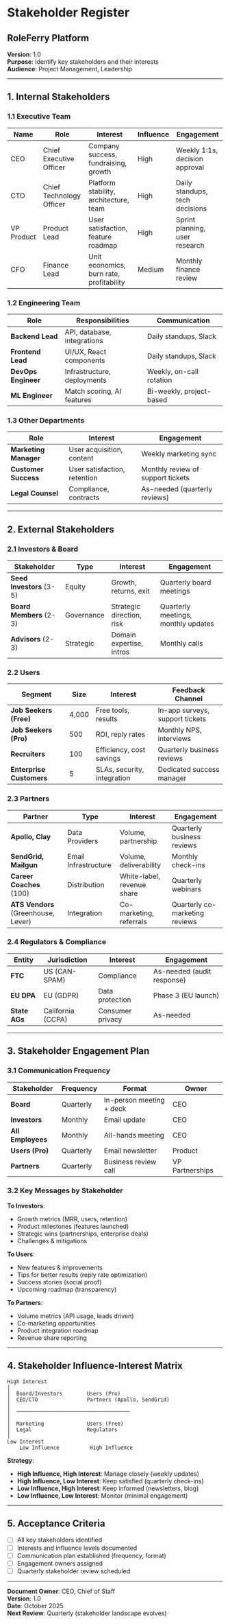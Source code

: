 # Stakeholder Register
## RoleFerry Platform

**Version**: 1.0  
**Purpose**: Identify key stakeholders and their interests  
**Audience**: Project Management, Leadership

---

## 1. Internal Stakeholders

### 1.1 Executive Team

| Name | Role | Interest | Influence | Engagement |
|------|------|----------|-----------|------------|
| CEO | Chief Executive Officer | Company success, fundraising, growth | High | Weekly 1:1s, decision approval |
| CTO | Chief Technology Officer | Platform stability, architecture, team | High | Daily standups, tech decisions |
| VP Product | Product Lead | User satisfaction, feature roadmap | High | Sprint planning, user research |
| CFO | Finance Lead | Unit economics, burn rate, profitability | Medium | Monthly finance review |

### 1.2 Engineering Team

| Role | Responsibilities | Communication |
|------|------------------|---------------|
| **Backend Lead** | API, database, integrations | Daily standups, Slack |
| **Frontend Lead** | UI/UX, React components | Daily standups, Slack |
| **DevOps Engineer** | Infrastructure, deployments | Weekly, on-call rotation |
| **ML Engineer** | Match scoring, AI features | Bi-weekly, project-based |

### 1.3 Other Departments

| Role | Interest | Engagement |
|------|----------|------------|
| **Marketing Manager** | User acquisition, content | Weekly marketing sync |
| **Customer Success** | User satisfaction, retention | Monthly review of support tickets |
| **Legal Counsel** | Compliance, contracts | As-needed (quarterly reviews) |

---

## 2. External Stakeholders

### 2.1 Investors & Board

| Stakeholder | Type | Interest | Engagement |
|-------------|------|----------|------------|
| **Seed Investors** (3-5) | Equity | Growth, returns, exit | Quarterly board meetings |
| **Board Members** (2-3) | Governance | Strategic direction, risk | Quarterly meetings, monthly updates |
| **Advisors** (2-3) | Strategic | Domain expertise, intros | Monthly calls |

### 2.2 Users

| Segment | Size | Interest | Feedback Channel |
|---------|------|----------|------------------|
| **Job Seekers (Free)** | 4,000 | Free tools, results | In-app surveys, support tickets |
| **Job Seekers (Pro)** | 500 | ROI, reply rates | Monthly NPS, interviews |
| **Recruiters** | 100 | Efficiency, cost savings | Quarterly business reviews |
| **Enterprise Customers** | 5 | SLAs, security, integration | Dedicated success manager |

### 2.3 Partners

| Partner | Type | Interest | Engagement |
|---------|------|----------|------------|
| **Apollo, Clay** | Data Providers | Volume, partnership | Quarterly business reviews |
| **SendGrid, Mailgun** | Email Infrastructure | Volume, deliverability | Monthly check-ins |
| **Career Coaches** (100) | Distribution | White-label, revenue share | Quarterly webinars |
| **ATS Vendors** (Greenhouse, Lever) | Integration | Co-marketing, referrals | Quarterly co-marketing reviews |

### 2.4 Regulators & Compliance

| Entity | Jurisdiction | Interest | Engagement |
|--------|--------------|----------|------------|
| **FTC** | US (CAN-SPAM) | Compliance | As-needed (audit response) |
| **EU DPA** | EU (GDPR) | Data protection | Phase 3 (EU launch) |
| **State AGs** | California (CCPA) | Consumer privacy | As-needed |

---

## 3. Stakeholder Engagement Plan

### 3.1 Communication Frequency

| Stakeholder | Frequency | Format | Owner |
|-------------|-----------|--------|-------|
| **Board** | Quarterly | In-person meeting + deck | CEO |
| **Investors** | Monthly | Email update | CEO |
| **All Employees** | Monthly | All-hands meeting | CEO |
| **Users (Pro)** | Quarterly | Email newsletter | Product |
| **Partners** | Quarterly | Business review call | VP Partnerships |

### 3.2 Key Messages by Stakeholder

**To Investors**:
- Growth metrics (MRR, users, retention)
- Product milestones (features launched)
- Strategic wins (partnerships, enterprise deals)
- Challenges & mitigations

**To Users**:
- New features & improvements
- Tips for better results (reply rate optimization)
- Success stories (social proof)
- Upcoming roadmap (transparency)

**To Partners**:
- Volume metrics (API usage, leads driven)
- Co-marketing opportunities
- Product integration roadmap
- Revenue share reporting

---

## 4. Stakeholder Influence-Interest Matrix

```
High Interest
│
│  Board/Investors        Users (Pro)
│  CEO/CTO                Partners (Apollo, SendGrid)
│
│  ─────────────────────────────────────
│
│  Marketing              Users (Free)
│  Legal                  Regulators
│
Low Interest
    Low Influence          High Influence
```

**Strategy**:
- **High Influence, High Interest**: Manage closely (weekly updates)
- **High Influence, Low Interest**: Keep satisfied (quarterly check-ins)
- **Low Influence, High Interest**: Keep informed (newsletters, blog)
- **Low Influence, Low Interest**: Monitor (minimal engagement)

---

## 5. Acceptance Criteria

- [ ] All key stakeholders identified
- [ ] Interests and influence levels documented
- [ ] Communication plan established (frequency, format)
- [ ] Engagement owners assigned
- [ ] Quarterly stakeholder review scheduled

---

**Document Owner**: CEO, Chief of Staff  
**Version**: 1.0  
**Date**: October 2025  
**Next Review**: Quarterly (stakeholder landscape evolves)

